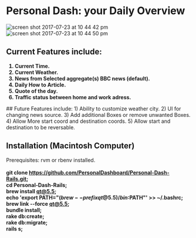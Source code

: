 # Personal Dash: your Daily Overview
![screen shot 2017-07-23 at 10 44 42 pm](https://user-images.githubusercontent.com/11463275/28506333-9a6bc6dc-6ff8-11e7-97b2-72c1c6835e50.png)
![screen shot 2017-07-23 at 10 44 50 pm](https://user-images.githubusercontent.com/11463275/28506337-9e85234e-6ff8-11e7-89cf-8afbe53ac8cd.png)

## Current Features include:<b>
1) Current Time.
2) Current Weather.
3) News from Selected aggregate(s) BBC news (default).
4) Daily How to Article. 
5) Quote of the day.
6) Traffic status between home and work adress.
</b>
## Future Features include:
1) Ability to customize weather city.
2) UI for changing news source.
3) Add additional Boxes or remove unwanted Boxes.
4) Allow More start coord and destination coords.
5) Allow start and destination to be reversable.

## Installation (Macintosh Computer)
Prerequisites: rvm or rbenv installed.
<b>
<br><br>git clone https://github.com/PersonalDashboard/Personal-Dash-Rails.git;
<br>cd Personal-Dash-Rails;
<br>brew install qt@5.5;
<br>echo 'export PATH="$(brew --prefix qt@5.5)/bin:$PATH"' >> ~/.bashrc;
<br>brew link --force qt@5.5;
<br>bundle install;
<br>rake db:create;
<br>rake db:migrate;
<br>rails s;

</b>
